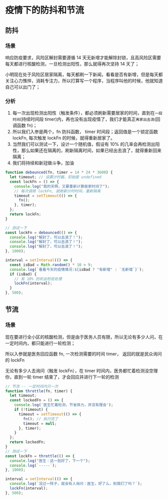 # 疫情下的防抖和节流
## 防抖

### 场景
响应防疫要求，风险区解封需要遵循 14 天无新增才能解除封锁，且高风险区需要每天都进行核酸检测，一旦检测出阳性，那么就得再次坚持 14 天了；

小明现在处于风险区居家隔离，每天都刷一下新闻，看看是否有新增，但是每天都关注心力憔悴，消耗专注力，所以打算写一个程序，当程序叫他的时候，他就知道自己可以出门了；

### 分析

1. 每一次出现检测出阳性（触发条件），都必须刷新需要居家的时间，直到在`一段时间`(持续时间段 timer)内，再也没有出现疫情了，我们才能真正`离家出去浪`(回调函数 fn)；
2. 所以我们入参是两个，fn 防抖函数， timer 时间段；返回值是一个锁定函数 lockFn, 每次触发 lockFn 的时候，就得重新居家了。
3. 当然我们可以测试一下，设计一个随机值，假设有 10% 的几率会再检测出阳性，那么如果还在隔离的，刷新隔离时间，如果已经出去浪了，就得重新回来隔离；
4. 我们将持续和新冠做斗争，加油

```javascript
function debounced(fn, timer = 14 * 24 * 3600) {
  let timeout; // 设置计时器，初始是 undefined
  const lockFn = () => {
    console.log("我的天啊，又要重新计算居家时间了");
    // 每次调用 lockFn, 就刷新计时时间，重新隔离
    timeout = setTimeout(() => {
      fn();
    }, timer);
  };
  return lockFn;
}

// 测试一下
const lockFn = debounced(() => {
  console.log("解封了，可以去浪了！");
  console.log("解封了，可以去浪了！");
  console.log("解封了，可以去浪了！");
}, 1000);

interval = setInterval(() => {
  const isBad = Math.random() * 10 > 9;
  console.log(`看看今天的疫情情况:${isBad ? "有新增" : `无新增`}`);
  if (isBad) {
    // 有 10% 的机会检验处理
    lockFn(interval);
  }
}, 500);
```

## 节流

### 场景

现在要进行全小区的核酸检测，但是由于医务人员有限，所以无论有多少人问，在一定时间内，都只能进行一轮检测；

所以入参就是医务回应函数 fn, 一次检测需要的时间 timer， 返回的就是民众询问的 lockFn

无论有多少人去询问（触发 lockFn），在 timer 时间内，医务都忙着检测没空理你，直到一轮 timer 结束了，才会回应并进行下一轮的检测

```javascript
// 节流 -- 一定时间内只一次
function throttle(fn, timer) {
  let timeout;
  const lockedFn = () => {
    console.log('医生忙着检测，节省体力，并没有理会');
    if (!timeout) {
      timeout = setTimeout(() => {
        fn(); // 执行完了
        timeout = null;
      }, timer);
    }
  };
  return lockedFn;
}
// 测试一下
const lockFn = throttle(() => {
  console.log("医生：这一批好了，下一个");
  console.log(`-----`);
}, 1000);

interval = setInterval(() => {
  console.log(`没过一阵子，就会有人询问：医生，好了么，到我们了吗？`);
  lockFn(interval);
}, 500);

```